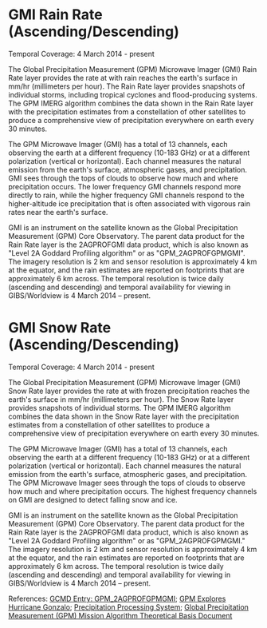 # GMI Rain Rate (Ascending/Descending)
Temporal Coverage: 4 March 2014 - present

The Global Precipitation Measurement (GPM) Microwave Imager (GMI) Rain Rate layer provides the rate at with rain reaches the earth's surface in mm/hr (millimeters per hour). The Rain Rate layer provides snapshots of individual storms, including tropical cyclones and flood-producing systems.  The GPM IMERG algorithm combines the data shown in the Rain Rate layer with the precipitation estimates from a constellation of other satellites to produce a comprehensive view of precipitation everywhere on earth every 30 minutes.

The GPM Microwave Imager (GMI) has a total of 13 channels, each observing the earth at a different frequency (10-183 GHz) or at a different polarization (vertical or horizontal).  Each channel measures the natural emission from the earth's surface, atmospheric gases, and precipitation. GMI sees through the tops of clouds to observe how much and where precipitation occurs.  The lower frequency GMI channels respond more directly to rain, while the higher frequency GMI channels respond to the higher-altitude ice precipitation that is often associated with vigorous rain rates near the earth's surface.

GMI is an instrument on the satellite known as the Global Precipitation Measurement (GPM) Core Observatory. The parent data product for the Rain Rate layer is the 2AGPROFGMI data product, which is also known as "Level 2A Goddard Profiling algorithm" or as "GPM_2AGPROFGPMGMI". The imagery resolution is 2 km and sensor resolution is approximately 4 km at the equator, and the rain estimates are reported on footprints that are approximately 6 km across. The temporal resolution is twice daily (ascending and descending) and temporal availability for viewing in GIBS/Worldview is 4 March 2014 – present.

# GMI Snow Rate (Ascending/Descending)
Temporal Coverage: 4 March 2014 - present

The Global Precipitation Measurement (GPM) Microwave Imager (GMI) Snow Rate layer provides the rate at with frozen precipitation reaches the earth's surface in mm/hr (millimeters per hour). The Snow Rate layer provides snapshots of individual storms.  The GPM IMERG algorithm combines the data shown in the Snow Rate layer with the precipitation estimates from a constellation of other satellites to produce a comprehensive view of precipitation everywhere on earth every 30 minutes.

The GPM Microwave Imager (GMI) has a total of 13 channels, each observing the earth at a different frequency (10-183 GHz) or at a different polarization (vertical or horizontal).  Each channel measures the natural emission from the earth's surface, atmospheric gases, and precipitation.  The GPM Microwave Imager sees through the tops of clouds to observe how much and where precipitation occurs.  The highest frequency channels on GMI are designed to detect falling snow and ice.

GMI is an instrument on the satellite known as the Global Precipitation Measurement (GPM) Core Observatory. The parent data product for the Rain Rate layer is the 2AGPROFGMI data product, which is also known as "Level 2A Goddard Profiling algorithm" or as "GPM_2AGPROFGPMGMI." The imagery resolution is 2 km and sensor resolution is approximately 4 km at the equator, and the rain estimates are reported on footprints that are approximately 6 km across. The temporal resolution is twice daily (ascending and descending) and temporal availability for viewing in GIBS/Worldview is 4 March 2014 – present.

References: [GCMD Entry: GPM_2AGPROFGPMGMI](http://gcmd.gsfc.nasa.gov/KeywordSearch/Metadata.do?Portal=GCMD&MetadataType=0&MetadataView=Full&KeywordPath=&EntryId=GES_DISC_GPM_2AGPROFGPMGMI_V03); [GPM Explores Hurricane Gonzalo](https://svs.gsfc.nasa.gov/cgi-bin/details.cgi?aid=4230);
[Precipitation Processing System](http://pps.gsfc.nasa.go); [Global Precipitation Measurement (GPM) Mission Algorithm Theoretical Basis Document](http://rain.atmos.colostate.edu/ATBD/ATBD_GPM_Aug1_2014.pdf)
